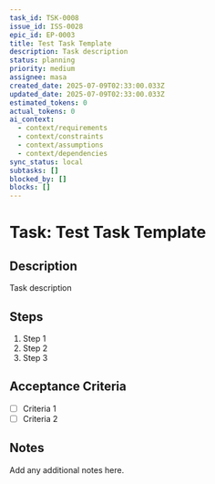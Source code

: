 ```yaml
---
task_id: TSK-0008
issue_id: ISS-0028
epic_id: EP-0003
title: Test Task Template
description: Task description
status: planning
priority: medium
assignee: masa
created_date: 2025-07-09T02:33:00.033Z
updated_date: 2025-07-09T02:33:00.033Z
estimated_tokens: 0
actual_tokens: 0
ai_context:
  - context/requirements
  - context/constraints
  - context/assumptions
  - context/dependencies
sync_status: local
subtasks: []
blocked_by: []
blocks: []
---
```


# Task: Test Task Template

## Description
Task description

## Steps
1. Step 1
2. Step 2
3. Step 3

## Acceptance Criteria
- [ ] Criteria 1
- [ ] Criteria 2

## Notes
Add any additional notes here.
